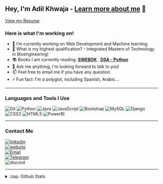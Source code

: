 ## Hey, I'm Adil Khwaja - **[Learn more about me](https://www.linkedin.com/in/zadilkhwaja)** 👋

[View my Resume](https://drive.google.com/file/d/1O-PjFQELdsFOmSa7kWM6l6UC6P9248sX/view?usp=drivesdk&usp=embed_facebook&usp=embed_facebook)


### Here is what I'm working on!  

- 🔭 I’m currently working on Web Development and Machine learning.
- 🤔 What is my highest qualification? - Integrated Masters of Technology in Bioengineering! 
- 📚 Books I am currently reading: **[SWEBOK](https://www.computer.org/education/bodies-of-knowledge/software-engineering)** , **[DSA - Python](http://xpzhang.me/teach/DS19_Fall/book.pdf)**
- 💬 Ask me anything, I'm looking forward to talk to you!
- 📫 Feel free to email me if you have any question 
- ⚡ Fun fact: I'm a polyglot, including Spanish, Arabic...

---

### Languages and Tools I Use

![Git](https://img.shields.io/badge/Git-F05032?style=flat-square&logo=Git&logoColor=white)
![Python](https://img.shields.io/badge/Python-3776AB?style=flat-square&logo=Python&logoColor=white)
![Java](https://img.shields.io/badge/Java-%23ED8B00.svg?&style=flat-square&logo=Java&logoColor=white)
![JavaScript](https://img.shields.io/badge/JavaScript-F7DF1E?style=flat-square&logo=JavaScript&logoColor=white)
![Bootstrap](https://img.shields.io/badge/Bootstrap%20-%23563D7C.svg?&style=flat-square&logo=bootstrap&logoColor=white)
![MySQL](https://img.shields.io/badge/MySQL-%2300f.svg?&style=flat-square&logo=mysql&logoColor=white)
![Django](https://img.shields.io/badge/Django-092E20.svg?&style=flat-square&logo=django&logoColor=white)
![CSS3](https://img.shields.io/badge/CSS3-3776AB.svg?&style=flat-square&logo=CSS3&logoColor=white)
![HTML5](https://img.shields.io/badge/HTML5-F05032.svg?&style=flat-square&logo=HTML5&logoColor=white)
![PowerBI](https://img.shields.io/badge/PowerBI-F7DF1E.svg?&style=flat-square&logo=powerbi&logoColor=white)

---

### Contact Me

[![linkedin](https://img.shields.io/badge/-@zadilkhwaja-161616?style=flat-square&labelColor=161616&logo=LinkedIn&logoColor=darkblue&color=161616)](https://www.linkedin.com/in/zadilkhwaja)  
[![website](https://img.shields.io/badge/-AdilKhwaja-161616?style=flat-square&labelColor=161616&logo=icloud&logoColor=white&color=161616)](https://zadilkhwaja.github.io/Adil_Portfolio/) \
[![Email](https://img.shields.io/badge/zadilkhwaja@gmail.com-161616?style=flat-square&labelColor=161616&logo=gmail&logoColor=red&color=161616)](mailto:zadilkhwaja@gmail.com)\
[![Telegram](https://img.shields.io/badge/@zakhwaja-161616?style=flat-square&labelColor=161616&logo=telegram&logoColor=white&color=161616)](https://t.me/zakhwaja) \
![discord](https://img.shields.io/badge/-@zakh%236328-161616?style=flat-square&labelColor=161616&logo=Discord&logoColor=purple&color=161616)

---

<details>
  <summary>:zap: Github Stats</summary>
  

<p align="left"> <img src="https://komarev.com/ghpvc/?username=zadilkhwaja&label=Profile%20views&color=0e75b6&style=flat" alt="zadilkhwaja" /> </p>

[![Adil's github stats](https://github-readme-stats.vercel.app/api?username=zadilkhwaja)](https://github.com/zadilkhwaja/github-readme-stats)

<p><img align="center" src="https://github-readme-streak-stats.herokuapp.com/?user=zadilkhwaja&" alt="zadilkhwaja" /></p>

</details>
